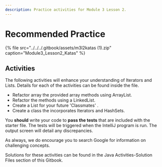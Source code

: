 ```yaml
---
description: Practice activities for Module 3 Lesson 2.
---
```


# Recommended Practice

{% file src="../../../.gitbook/assets/m3l2katas \(1\).zip" caption="Module3\_Lesson2\_Katas" %}

## Activities

The following activities will enhance your understanding of Iterators and Lists. Details for each of the activities can be found inside the file.  

* Refactor array the provided array methods using ArrayList.
* Refactor the methods using a LinkedList.
* Create a List for your future 'Classmates' . 
* Create a class the incorporates Iterators and HashSets.

You **should** write your code to **pass the tests** that are included with the starter file. The tests will be triggered when the IntelliJ program is run. The output screen will detail any discrepancies.  

As always, we do encourage you to search Google for information on challenging concepts.

Solutions for these activities can be found in the Java Activities-Solution Files section of this Gitbook. 

